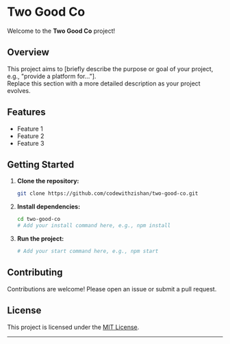 # Two Good Co

Welcome to the **Two Good Co** project!

## Overview

This project aims to [briefly describe the purpose or goal of your project, e.g., "provide a platform for..."].  
Replace this section with a more detailed description as your project evolves.

## Features

- Feature 1
- Feature 2
- Feature 3

## Getting Started

1. **Clone the repository:**
    ```bash
    git clone https://github.com/codewithzishan/two-good-co.git
    ```
2. **Install dependencies:**
    ```bash
    cd two-good-co
    # Add your install command here, e.g., npm install
    ```
3. **Run the project:**
    ```bash
    # Add your start command here, e.g., npm start
    ```

## Contributing

Contributions are welcome! Please open an issue or submit a pull request.

## License

This project is licensed under the [MIT License](LICENSE).

---

